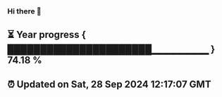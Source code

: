 ### Hi there 👋
⏳ Year progress { ██████████████████████▁▁▁▁▁▁▁▁ } 74.18 %
---
⏰ Updated on Sat, 28 Sep 2024 12:17:07 GMT
---
